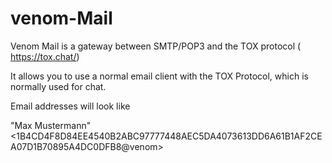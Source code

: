 # venom-Mail

Venom Mail is a gateway between SMTP/POP3 and the TOX protocol ( https://tox.chat/) 

It allows you to use a normal email client with the TOX Protocol, which is normally used for chat. 

Email addresses will look like 

"Max Mustermann" \<1B4CD4F8D84EE4540B2ABC97777448AEC5DA4073613DD6A61B1AF2CEA07D1B70895A4DC0DFB8@venom\>




